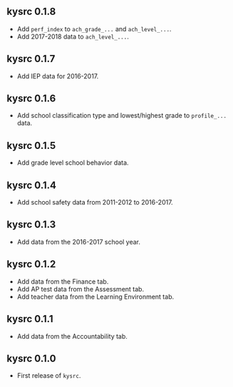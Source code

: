 ## kysrc 0.1.8

- Add `perf_index` to `ach_grade_...` and `ach_level_...`. 
- Add 2017-2018 data to `ach_level_...`.

## kysrc 0.1.7

- Add IEP data for 2016-2017. 

## kysrc 0.1.6

- Add school classification type and lowest/highest grade to `profile_...` data.

## kysrc 0.1.5

- Add grade level school behavior data.

## kysrc 0.1.4

- Add school safety data from 2011-2012 to 2016-2017.

## kysrc 0.1.3

- Add data from the 2016-2017 school year.

## kysrc 0.1.2

- Add data from the Finance tab.
- Add AP test data from the Assessment tab.
- Add teacher data from the Learning Environment tab.

## kysrc 0.1.1

- Add data from the Accountability tab.

## kysrc 0.1.0

* First release of `kysrc`.
